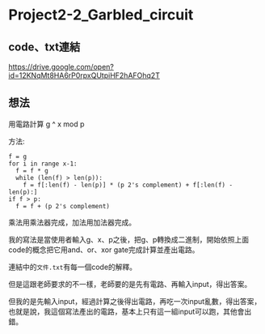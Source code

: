 # Project2-2_Garbled_circuit
## code、txt連結
https://drive.google.com/open?id=12KNqMt8HA6rP0rpxQUtpiHF2hAFOhq2T

## 想法
用電路計算 g ^ x mod p

方法:

```
f = g
for i in range x-1:
  f = f * g
  while (len(f) > len(p)):
    f = f[:len(f) - len(p)] * (p 2's complement) + f[:len(f) - len(p):]
if f > p:
  f = f + (p 2's complement)
```

乘法用乘法器完成，加法用加法器完成。

我的寫法是當使用者輸入g、x、p之後，把g、p轉換成二進制，開始依照上面code的概念把它用and、or、xor gate完成計算並產出電路。

連結中的`文件.txt`有每一個code的解釋。

但是這跟老師要求的不一樣，老師要的是先有電路、再輸入input，得出答案。

但我的是先輸入input，經過計算之後得出電路，再吃一次input亂數，得出答案，也就是說，我這個寫法產出的電路，基本上只有這一組input可以跑，其他會出錯。
